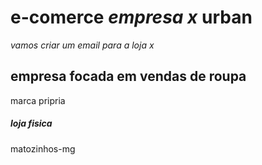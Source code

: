 # e-comerce *empresa x* **urban**

*vamos criar um email para a loja x*

## empresa focada em vendas de roupa 

marca pripria 

##### loja fisica

matozinhos-mg